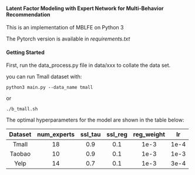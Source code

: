 #### Latent Factor Modeling with Expert Network for Multi-Behavior Recommendation

This is an implementation of MBLFE on Python 3

The Pytorch version is available in _requirements.txt_


#### Getting Started

First, run the data_process.py file in data/xxx to collate the data set.

you can run Tmall dataset with:

`python3 main.py --data_name tmall`

or

`./b_tmall.sh`

The optimal hyperparameters for the model are shown in the table below:

|  Dataset  |  num_experts  | ssl_tau | ssl_reg | reg_weight |  lr  |
|:---------:|:-------------:|:-------:|:-------:|:----------:|:----:|
|   Tmall   |      18       |   0.9   |   0.1   |    1e-3    | 1e-4 |
|  Taobao   |      10       |   0.9   |   0.1   |    1e-3    | 1e-3 |
|   Yelp    |      14       |   0.7   |   0.1   |    1e-3    | 3e-4 |